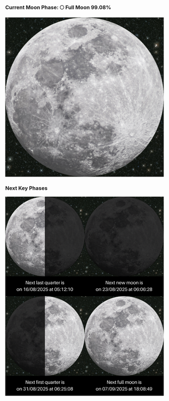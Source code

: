 ### Current Moon Phase: 🌕 Full Moon 99.08%
![Moon Phase](moonphase.png)
### Next Key Phases
![Gallery](gallery.png)